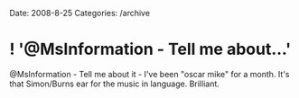 Date: 2008-8-25
Categories: /archive

# ! '@MsInformation - Tell me about...'

@MsInformation - Tell me about it - I've been "oscar mike" for a month. It's that Simon/Burns ear for the music in language. Brilliant.
